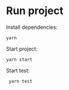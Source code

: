 # Run project

Install dependencies:

``` yarn ```


Start project:

``` yarn start ```

Start test:

``` yarn test```